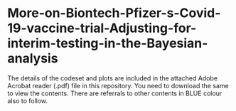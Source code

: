 # More-on-Biontech-Pfizer-s-Covid-19-vaccine-trial-Adjusting-for-interim-testing-in-the-Bayesian-analysis

The details of the codeset and plots are included in the attached Adobe Acrobat reader (.pdf) file in this repository. 
You need to download the same to view the contents. There are referrals to other contents in BLUE colour also to follow.
